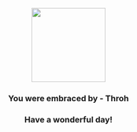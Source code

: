<p align="center">
    <img src="https://raw.githubusercontent.com/PokeAPI/sprites/master/sprites/pokemon/538.png" width="150" height="150">
</p>
<h3 align="center">You were embraced by - <b>Throh</b></h3>
<h3 align="center">Have a wonderful day!</h3>
